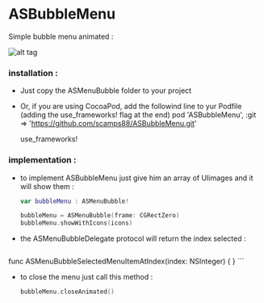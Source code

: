 # ASBubbleMenu

Simple bubble menu animated :


![alt tag](https://github.com/scamps88/ASBubbleMenu/blob/master/README/animated.gif)


### installation :

- Just copy the ASMenuBubble folder to your project
- Or, if you are using CocoaPod, add the followind line to yur Podfile (adding the use_frameworks! flag at the end)
    pod 'ASBubbleMenu', :git => 'https://github.com/scamps88/ASBubbleMenu.git'

    use_frameworks!
    
### implementation :

- to implement ASBubbleMenu just give him an array of UIimages and it will show them :
    ```swift
    var bubbleMenu : ASMenuBubble!

    bubbleMenu = ASMenuBubble(frame: CGRectZero)
    bubbleMenu.showWithIcons(icons)
    ```

- the ASMenuBubbleDelegate protocol will return the index selected :
    ```swift
func ASMenuBubbleSelectedMenuItemAtIndex(index: NSInteger) {
}
    ```

- to close the menu just call this method :
    ```swift
    bubbleMenu.closeAnimated()
    ```

